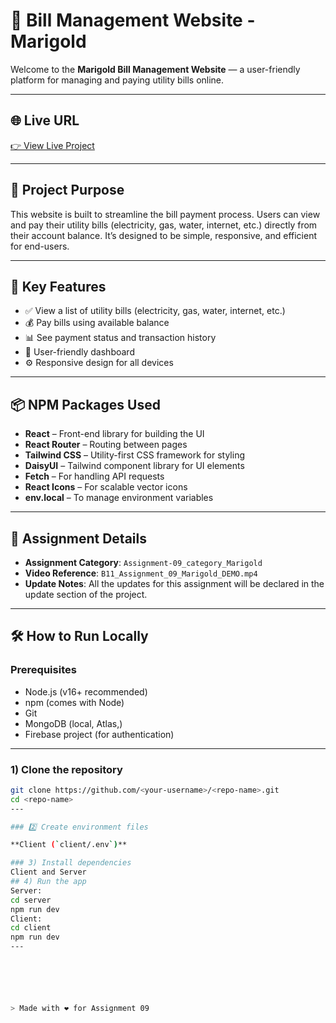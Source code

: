 # 🔌 Bill Management Website - Marigold

Welcome to the **Marigold Bill Management Website** — a user-friendly platform for managing and paying utility bills online.

---

## 🌐 Live URL

[👉 View Live Project]( https://my-a-9b-11-project.web.app)

---

## 📌 Project Purpose

This website is built to streamline the bill payment process. Users can view and pay their utility bills (electricity, gas, water, internet, etc.) directly from their account balance. It’s designed to be simple, responsive, and efficient for end-users.

---

## 🚀 Key Features

- ✅ View a list of utility bills (electricity, gas, water, internet, etc.)
- 💰 Pay bills using available balance
- 📊 See payment status and transaction history
- 👤 User-friendly dashboard
- ⚙️ Responsive design for all devices

---

## 📦 NPM Packages Used

- **React** – Front-end library for building the UI
- **React Router** – Routing between pages
- **Tailwind CSS** – Utility-first CSS framework for styling
- **DaisyUI** – Tailwind component library for UI elements
- **Fetch** – For handling API requests
- **React Icons** – For scalable vector icons
- **env.local** – To manage environment variables 

---

## 📁 Assignment Details

- **Assignment Category**: `Assignment-09_category_Marigold`
- **Video Reference**: `B11_Assignment_09_Marigold_DEMO.mp4`
- **Update Notes**: All the updates for this assignment will be declared in the update section of the project.

---
## 🛠 How to Run Locally

### Prerequisites
- Node.js (v16+ recommended)
- npm (comes with Node)
- Git
- MongoDB (local, Atlas,)
- Firebase project (for authentication)

---

### 1) Clone the repository
```bash
git clone https://github.com/<your-username>/<repo-name>.git
cd <repo-name>
---

### 2️⃣ Create environment files

**Client (`client/.env`)**  

### 3) Install dependencies
Client and Server
## 4) Run the app
Server:
cd server
npm run dev
Client:
cd client
npm run dev
---






> Made with ❤️ for Assignment 09
